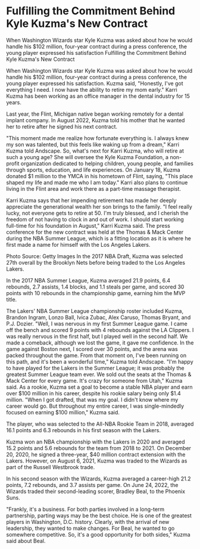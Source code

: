 #  Fulfilling the Commitment Behind Kyle Kuzma's New Contract

When Washington Wizards star Kyle Kuzma was asked about how he would handle his $102 million, four-year contract during a press conference, the young player expressed his satisfaction 
  Fulfilling the Commitment Behind Kyle Kuzma's New Contract

When Washington Wizards star Kyle Kuzma was asked about how he would handle his $102 million, four-year contract during a press conference, the young player expressed his satisfaction. Kuzma said, "Honestly, I've got everything I need. I now have the ability to retire my mom early." Karri Kuzma has been working as an office manager in the dental industry for 15 years.

Last year, the Flint, Michigan native began working remotely for a dental implant company. In August 2022, Kuzma told his mother that he wanted her to retire after he signed his next contract.

"This moment made me realize how fortunate everything is. I always knew my son was talented, but this feels like waking up from a dream," Karri Kuzma told Andscape. So, what's next for Karri Kuzma, who will retire at such a young age? She will oversee the Kyle Kuzma Foundation, a non-profit organization dedicated to helping children, young people, and families through sports, education, and life experiences. On January 18, Kuzma donated $1 million to the YMCA in his hometown of Flint, saying, "This place shaped my life and made me who I am today." Karri also plans to continue living in the Flint area and work there as a part-time massage therapist.

Karri Kuzma says that her impending retirement has made her deeply appreciate the generational wealth her son brings to the family. "I feel really lucky, not everyone gets to retire at 50. I'm truly blessed, and I cherish the freedom of not having to clock in and out of work. I should start working full-time for his foundation in August," Karri Kuzma said. The press conference for the new contract was held at the Thomas & Mack Center during the NBA Summer League, which is a fitting location as it is where he first made a name for himself with the Los Angeles Lakers.

Photo Source: Getty Images In the 2017 NBA Draft, Kuzma was selected 27th overall by the Brooklyn Nets before being traded to the Los Angeles Lakers.

In the 2017 NBA Summer League, Kuzma averaged 21.9 points, 6.4 rebounds, 2.7 assists, 1.4 blocks, and 1.1 steals per game, and scored 30 points with 10 rebounds in the championship game, earning him the MVP title.

The Lakers' NBA Summer League championship roster included Kuzma, Brandon Ingram, Lonzo Ball, Ivica Zubac, Alex Caruso, Thomas Bryant, and P.J. Dozier. "Well, I was nervous in my first Summer League game. I came off the bench and scored 9 points with 4 rebounds against the LA Clippers. I was really nervous in the first half, but I played well in the second half. We made a comeback, although we lost the game, it gave me confidence. In the game against Boston next, I scored over 30 points, and the arena was packed throughout the game. From that moment on, I've been running on this path, and it's been a wonderful time," Kuzma told Andscape. "I'm happy to have played for the Lakers in the Summer League; it was probably the greatest Summer League team ever. We sold out the seats at the Thomas & Mack Center for every game. It's crazy for someone from Utah," Kuzma said. As a rookie, Kuzma set a goal to become a stable NBA player and earn over $100 million in his career, despite his rookie salary being only $1.4 million. "When I got drafted, that was my goal. I didn't know where my career would go. But throughout my entire career, I was single-mindedly focused on earning $100 million," Kuzma said.

The player, who was selected to the All-NBA Rookie Team in 2018, averaged 16.1 points and 6.3 rebounds in his first season with the Lakers.

Kuzma won an NBA championship with the Lakers in 2020 and averaged 15.2 points and 5.6 rebounds for the team from 2018 to 2021. On December 20, 2020, he signed a three-year, $40 million contract extension with the Lakers. However, on August 6, 2021, Kuzma was traded to the Wizards as part of the Russell Westbrook trade.

In his second season with the Wizards, Kuzma averaged a career-high 21.2 points, 7.2 rebounds, and 3.7 assists per game. On June 24, 2022, the Wizards traded their second-leading scorer, Bradley Beal, to the Phoenix Suns.

"Frankly, it's a business. For both parties involved in a long-term partnership, parting ways may be the best choice. He is one of the greatest players in Washington, D.C. history. Clearly, with the arrival of new leadership, they wanted to make changes. For Beal, he wanted to go somewhere competitive. So, it's a good opportunity for both sides," Kuzma said about Beal.